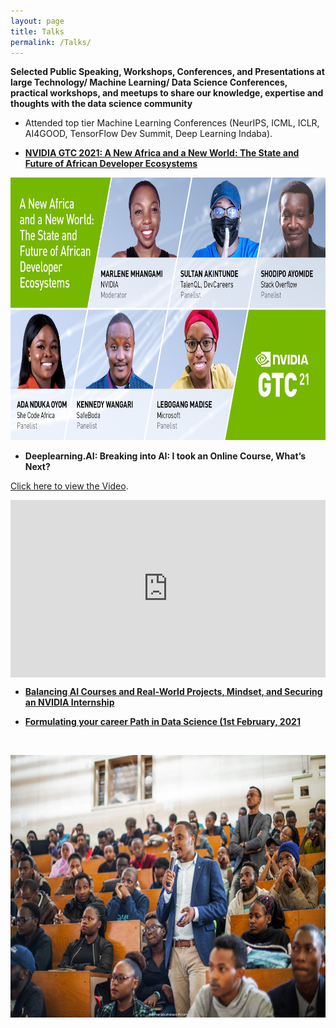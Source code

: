 ```yaml
---
layout: page
title: Talks
permalink: /Talks/
---
```


**Selected Public Speaking, Workshops, Conferences, and Presentations at large Technology/ Machine Learning/ Data Science Conferences, practical workshops, and meetups to share our knowledge, expertise and thoughts with the data science community**


- Attended top tier Machine Learning Conferences (NeurIPS, ICML, ICLR, AI4GOOD, TensorFlow Dev Summit, Deep Learning Indaba).


- [**NVIDIA GTC 2021:   A New Africa and a New World: The State and Future of African Developer Ecosystems**](https://www.nvidia.cn/on-demand/session/gtcspring21-e32500/?playlistId=playList-efd5379e-ca6f-4121-b375-37db43c0b3dd)

<p align="center">
  <img width="540" height="420" src="https://raw.githubusercontent.com/kennedykwangari/kennedykwangari.github.io/master/images/nvidia.jpg">
</p>


 - **Deeplearning.AI:  Breaking into AI: I took an Online Course, What’s Next?**
<p> <a href="https://www.youtube.com/watch?v=QSLh7CUEfXA">Click here to view the Video</a>.</p>

<div style="position: relative; padding-bottom: 56.25%; height: 0; overflow: hidden;">
  <iframe src="https://www.youtube.com/watch?v=QSLh7CUEfXA" style="position: absolute; top: 0; left: 0; width: 100%; height: 100%; border:0;" allowfullscreen title="YouTube Video"></iframe>
</div>



- [**Balancing AI Courses and Real-World Projects, Mindset, and Securing an NVIDIA Internship**](https://omdena.com/blog/nvidia-ai/)
 
- [**Formulating your career Path in Data Science (1st February, 2021**](https://medium.com/@grivineochieng/first-pie-ai-meetup-kenya-c6dd756929b1)


&nbsp;
<p align="center">
  <img width="540" height="420" src="https://raw.githubusercontent.com/kennedykwangari/kennedykwangari.github.io/master/images/kwangarinairobi.jpeg">
</p>
&nbsp;  
